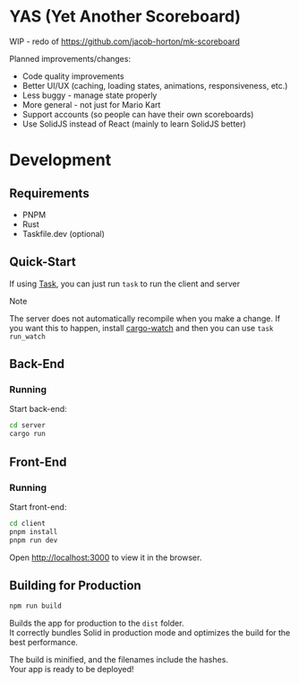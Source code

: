 # YAS (Yet Another Scoreboard)

WIP - redo of https://github.com/jacob-horton/mk-scoreboard

Planned improvements/changes:
- Code quality improvements
- Better UI/UX (caching, loading states, animations, responsiveness, etc.)
- Less buggy - manage state properly
- More general - not just for Mario Kart
- Support accounts (so people can have their own scoreboards)
- Use SolidJS instead of React (mainly to learn SolidJS better)


# Development

## Requirements

- PNPM
- Rust
- Taskfile.dev (optional)


## Quick-Start

If using [Task](https://taskfile.dev), you can just run `task` to run the client and server

> [!Note]
> The server does not automatically recompile when you make a change. If you want this to happen, install [cargo-watch](https://crates.io/crates/cargo-watch) and then you can use `task run_watch`



## Back-End

### Running

Start back-end:
```bash
cd server
cargo run
```

## Front-End

### Running

Start front-end:
```bash
cd client
pnpm install
pnpm run dev
```

Open [http://localhost:3000](http://localhost:3000) to view it in the browser.


## Building for Production

```bash
npm run build
```

Builds the app for production to the `dist` folder.<br>
It correctly bundles Solid in production mode and optimizes the build for the best performance.

The build is minified, and the filenames include the hashes.<br>
Your app is ready to be deployed!

